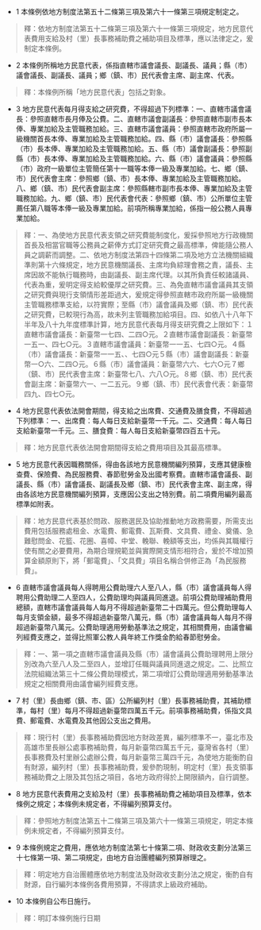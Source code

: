 * 1 本條例依地方制度法第五十二條第三項及第六十一條第三項規定制定之。

> 釋：依地方制度法第五十二條第三項及第六十一條第三項規定，地方民意代表費用支給及村（里）長事務補助費之補助項目及標準，應以法律定之，爰制定本條例。

* 2 本條例所稱地方民意代表，係指直轄市議會議長、副議長、議員；縣（市）議會議長、副議長、議員；鄉（鎮、市）民代表會主席、副主席、代表。

> 釋：本條例所稱「地方民意代表」包括之對象。

* 3 地方民意代表每月得支給之研究費，不得超過下列標準：一、直轄市議會議長：參照直轄市長月俸及公費。二、直轄市議會副議長：參照直轄市副市長本俸、專業加給及主管職務加給。三、直轄市議會議員：參照直轄市政府所屬一級機關首長本俸、專業加給及主管職務加給。四、縣（市）議會議長：參照縣（市）長本俸、專業加給及主管職務加給。五、縣（市）議會副議長：參照副縣（市）長本俸、專業加給及主管職務加給。六、縣（市）議會議員：參照縣（市）政府一級單位主管簡任第十一職等本俸一級及專業加給。七、鄉（鎮、市）民代表會主席：參照鄉（鎮、市）長本俸、專業加給及主管職務加給。八、鄉（鎮、市）民代表會副主席：參照縣轄市副市長本俸、專業加給及主管職務加給。九、鄉（鎮、市）民代表會代表：參照鄉（鎮、市）公所單位主管薦任第八職等本俸一級及專業加給。前項所稱專業加給，係指一般公務人員專業加給。

> 釋：一、為使地方民意代表支領之研究費能制度化，爰採參照地方行政機關首長及相當官職等公務員之薪俸方式訂定研究費之最高標準，俾能隨公務人員之調薪而調整。二、依地方制度法第四十四條第二項及地方立法機關組織準則第十六條規定，地方民意機關議長、主席均負綜理會務之責，議長、主席因故不能執行職務時，由副議長、副主席代理。以其所負責任較諸議員、代表為重，爰明定得支給較優厚之研究費。三、為免直轄市議會議員其支領之研究費與現行支領情形差距過大，爰規定得參照直轄市政府所屬一級機關主管職務標準支給，以符實際；至縣（市）議會議員及鄉（鎮、市）民代表之研究費，已較現行為高，故未列主管職務加給項目。四、如依八十八年下半年及八十九年度標準計算，地方民意代表每月得支研究費之上限如下：１直轄市議會議長：新臺幣一七四、二四○元。２直轄市議會副議長：新臺幣一五一、四七○元。３直轄市議會議員：新臺幣一一五、七四○元。４縣（市）議會議長：新臺幣一一五、、七四○元５縣（市）議會副議長：新臺幣一○六、二四○元。６縣（市）議會議員：新臺幣六六、七六○元７鄉（鎮、市）民代表會主席：新臺幣七八、六八○元。８鄉（鎮、市）民代表會副主席：新臺幣六一、一二五元。９鄉（鎮、市）民代表會代表：新臺幣四九、四七○元。

* 4 地方民意代表依法開會期間，得支給之出席費、交通費及膳食費，不得超過下列標準：一、出席費：每人每日支給新臺幣一千元。二、交通費：每人每日支給新臺幣一千元。三、膳食費：每人每日支給新臺幣四百五十元。

> 釋：地方民意代表依法開會期間得支給之費用項目及其最高標準。

* 5 地方民意代表因職務關係，得由各該地方民意機關編列預算，支應其健康檢查費、保險費、為民服務費、春節慰勞金及出國考察費。直轄市議會議長、副議長、縣（市）議會議長、副議長及鄉（鎮、市）民代表會主席、副主席，得由各該地方民意機關編列預算，支應因公支出之特別費。前二項費用編列最高標準如附表。

> 釋：地方民意代表基於問政、服務選民及協助推動地方政務需要，所需支出費用包括服務處租金、水電費、郵電費、瓦斯費、文具費、禮金、奠儀、急難慰問金、花籃、花圈、喜幛、中堂、輓聯、輓額等支出，均係與其職權行使有關之必要費用，為期合理規範並與實際開支情形相符合，爰於不增加預算金額原則下，將「郵電費」、「文具費」項目名稱合併修正為「為民服務費」。

* 6 直轄市議會議員每人得聘用公費助理六人至八人，縣（市）議會議員每人得聘用公費助理二人至四人，公費助理均與議員同進退。前項公費助理補助費用總額，直轄市議會議員每人每月不得超過新臺幣二十四萬元。但公費助理每人每月支領金額，最多不得超過新臺幣八萬元，縣（市）議會議員每人每月不得超過新臺幣八萬元。公費助理適用勞動基準法之規定，其相關費用，由議會編列經費支應之，並得比照軍公教人員年終工作獎金酌給春節慰勞金。

> 釋：一、第一項之直轄市議會議員及縣（市）議會議員公費助理聘用上限分別改為六至八人及二至四人，並增訂任職與議員同進退之規定。二、比照立法院組織法第三十二條公費助理模式，第二項增訂公費助理適用勞動基準法規定之相關費用由議會編列經費支應。

* 7 村（里）長由鄉（鎮、市、區）公所編列村（里）長事務補助費，其補助標準，每村（里）每月不得超過新臺幣四萬五千元。前項事務補助費，係指文具費、郵電費、水電費及其他因公支出之費用。

> 釋：現行村（里）長事務補助費因地方財政差異，編列標準不一，臺北市及高雄市里長辦公處事務補助費，每月新臺幣四萬五千元，臺灣省各村（里）長事務費及村里辦公處辦公費，每月新臺幣三萬四千元，為使地方能衡酌自有財源，編列村（里）長事務補助費，爰參酌現制，明定村（里）長支領事務補助費之上限及其包括之項目，各地方政府得於上開限額內，自行調整。

* 8 地方民意代表費用之支給及村（里）長事務補助費之補助項目及標準，依本條例之規定；本條例未規定者，不得編列預算支付。

> 釋：參照地方制度法第五十二條第三項及第六十一條第三項規定，明定本條例未規定者，不得編列預算支付。

* 9 本條例規定之費用，應依地方制度法第七十條第二項、財政收支劃分法第三十七條第一項、第二項規定，由地方自治團體編列預算辦理之。

> 釋：明定地方自治團體應依地方制度法及財政收支劃分法之規定，衡酌自有財源，自行編列本條例各費用預算，不得請求上級政府補助。

* 10 本條例自公布日施行。

> 釋：明訂本條例施行日期

